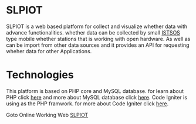 # SLPIOT

SLPIOT is a web based platform for collect and visualize whether data with advance functionalities. 
whether data can be collected by small [ISTSOS](https://github.com/HarithKK/ISTSOS) type mobile whether stations that 
is working with open hardware. As well as can be import from other data sources and it provides an API for requesting wheher data for
other Applications.

# Technologies

This platform is based on PHP core and MySQL database. for learn about PHP click [here](http://php.net/docs.php) and 
more about MySQL database click [here](https://dev.mysql.com/doc/). Code Igniter is using as the PHP framwork. for more about
Code Igniter click [here](https://dev.mysql.com/doc/).

Goto Online Working Web [SLPIOT](http://slpiot.org)
